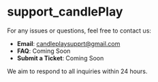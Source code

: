 # support_candlePlay

For any issues or questions, feel free to contact us:

- **Email**: candleplaysupprt@gmail.com
- **FAQ**: Coming Soon
- **Submit a Ticket**: Coming Soon

We aim to respond to all inquiries within 24 hours.